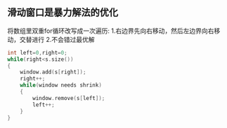 滑动窗口是暴力解法的优化
---------------------
将数组里双重for循环改写成一次遍历:
1.右边界先向右移动，然后左边界向右移动，交替进行
2.不会错过最优解
```C
int left=0,right=0;
while(right<s.size())
{
    window.add(s[right]);
    right++;
    while(window needs shrink)
    {
        window.remove(s[left]);
        left++;
    }
}
```